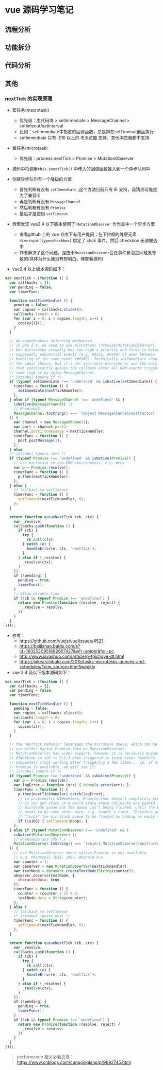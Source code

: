 # vue 源码学习笔记

## 流程分析

## 功能拆分

## 代码分析

## 其他
### nextTick 的实现原理
- 宏任务(macrotask)
  + 优先级：主代码块 > setImmediate > MessageChannel > setIimeout/setInterval
  + 比如：setImmediate中指定的回调函数，总是排在setTimeout前面执行 
  + setImmediate 只有 IE10 以上的 IE浏览器 支持，其他浏览器都不支持
- 微任务(microtask)
  + 优先级：process.nextTick > Promise > MutationObserver 

- 源码中将调用`this.$nextTick()` 中传入的回调函数推入到一个异步队列中
- 创建异步队列有一个降级的方案
  + 首先判断有没有 `setImmediate` ,这个方法目前只有 IE 支持，我猜测可能是为了兼容IE
  + 再是判断有没有 `MessageChannel`
  + 然后判断有没有 `Promise`
  + 最后才是使用 `setTimeout`
- 后面发现 vue2.4 以下版本使用了 `MutationObserver` 作为其中一个异步方案
  + 查看github 上的 vue 仓库下有用户提问：在下拉框的外层元素 `div>input[type=checkbox]` 绑定了 click 事件，然后 checkbox 无法被选中
  + 作者解决了这个问题，是由于`MutationObserver`会在事件冒泡之间触发导致的(具体为什么我没有想明白，待查看源码)

- vue2.4 以上版本源码如下：
```js
var nextTick = (function () {
  var callbacks = [];
  var pending = false;
  var timerFunc;

  function nextTickHandler () {
    pending = false;
    var copies = callbacks.slice(0);
    callbacks.length = 0;
    for (var i = 0; i < copies.length; i++) {
      copies[i]();
    }
  }

  // An asynchronous deferring mechanism.
  // In pre 2.4, we used to use microtasks (Promise/MutationObserver)
  // but microtasks actually has too high a priority and fires in between
  // supposedly sequential events (e.g. #4521, #6690) or even between
  // bubbling of the same event (#6566). Technically setImmediate should be
  // the ideal choice, but it's not available everywhere; and the only polyfill
  // that consistently queues the callback after all DOM events triggered in the
  // same loop is by using MessageChannel.
  /* istanbul ignore if */
  if (typeof setImmediate !== 'undefined' && isNative(setImmediate)) {
    timerFunc = function () {
      setImmediate(nextTickHandler);
    };
  } else if (typeof MessageChannel !== 'undefined' && (
    isNative(MessageChannel) ||
    // PhantomJS
    MessageChannel.toString() === '[object MessageChannelConstructor]'
  )) {
    var channel = new MessageChannel();
    var port = channel.port2;
    channel.port1.onmessage = nextTickHandler;
    timerFunc = function () {
      port.postMessage(1);
    };
  } else
  /* istanbul ignore next */
  if (typeof Promise !== 'undefined' && isNative(Promise)) {
    // use microtask in non-DOM environments, e.g. Weex
    var p = Promise.resolve();
    timerFunc = function () {
      p.then(nextTickHandler);
    };
  } else {
    // fallback to setTimeout
    timerFunc = function () {
      setTimeout(nextTickHandler, 0);
    };
  }

  return function queueNextTick (cb, ctx) {
    var _resolve;
    callbacks.push(function () {
      if (cb) {
        try {
          cb.call(ctx);
        } catch (e) {
          handleError(e, ctx, 'nextTick');
        }
      } else if (_resolve) {
        _resolve(ctx);
      }
    });
    if (!pending) {
      pending = true;
      timerFunc();
    }
    // $flow-disable-line
    if (!cb && typeof Promise !== 'undefined') {
      return new Promise(function (resolve, reject) {
        _resolve = resolve;
      })
    }
  }
})();
```
- 参考：
  + https://github.com/vuejs/vue/issues/4521
  + https://baijiahao.baidu.com/s?id=1602530951882607427&wfr=spider&for=pc
  + http://www.javashuo.com/article/p-fgjchgye-dt.html
  + https://jakearchibald.com/2015/tasks-microtasks-queues-and-schedules/?utm_source=html5weekly
- vue 2.4 及以下版本源码如下：
```js
var nextTick = (function () {
  var callbacks = [];
  var pending = false;
  var timerFunc;

  function nextTickHandler () {
    pending = false;
    var copies = callbacks.slice(0);
    callbacks.length = 0;
    for (var i = 0; i < copies.length; i++) {
      copies[i]();
    }
  }

  // the nextTick behavior leverages the microtask queue, which can be accessed
  // via either native Promise.then or MutationObserver.
  // MutationObserver has wider support, however it is seriously bugged in
  // UIWebView in iOS >= 9.3.3 when triggered in touch event handlers. It
  // completely stops working after triggering a few times... so, if native
  // Promise is available, we will use it:
  /* istanbul ignore if */
  if (typeof Promise !== 'undefined' && isNative(Promise)) {
    var p = Promise.resolve();
    var logError = function (err) { console.error(err); };
    timerFunc = function () {
      p.then(nextTickHandler).catch(logError);
      // in problematic UIWebViews, Promise.then doesn't completely break, but
      // it can get stuck in a weird state where callbacks are pushed into the
      // microtask queue but the queue isn't being flushed, until the browser
      // needs to do some other work, e.g. handle a timer. Therefore we can
      // "force" the microtask queue to be flushed by adding an empty timer.
      if (isIOS) { setTimeout(noop); }
    };
  } else if (typeof MutationObserver !== 'undefined' && (
    isNative(MutationObserver) ||
    // PhantomJS and iOS 7.x
    MutationObserver.toString() === '[object MutationObserverConstructor]'
  )) {
    // use MutationObserver where native Promise is not available,
    // e.g. PhantomJS IE11, iOS7, Android 4.4
    var counter = 1;
    var observer = new MutationObserver(nextTickHandler);
    var textNode = document.createTextNode(String(counter));
    observer.observe(textNode, {
      characterData: true
    });
    timerFunc = function () {
      counter = (counter + 1) % 2;
      textNode.data = String(counter);
    };
  } else {
    // fallback to setTimeout
    /* istanbul ignore next */
    timerFunc = function () {
      setTimeout(nextTickHandler, 0);
    };
  }

  return function queueNextTick (cb, ctx) {
    var _resolve;
    callbacks.push(function () {
      if (cb) {
        try {
          cb.call(ctx);
        } catch (e) {
          handleError(e, ctx, 'nextTick');
        }
      } else if (_resolve) {
        _resolve(ctx);
      }
    });
    if (!pending) {
      pending = true;
      timerFunc();
    }
    if (!cb && typeof Promise !== 'undefined') {
      return new Promise(function (resolve, reject) {
        _resolve = resolve;
      })
    }
  }
})();
```


> performance 相关必看文章：https://www.cnblogs.com/cangqinglang/p/9892745.html
